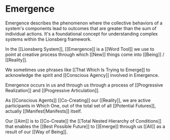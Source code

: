 # Emergence

Emergence describes the phenomenon where the collective behaviors of a system's components lead to outcomes that are greater than the sum of individual actions. It's a foundational concept for understanding complex systems within the Lionsberg framework.

In the [[Lionsberg System]], [[Emergence]] is a [[Word Tool]] we use to point at creative process through which [[New]] things come into [[Being]] / [[Reality]]. 

We sometimes use phrases like [[That Which Is Trying to Emerge]] to acknowledge the spirit and [[Conscious Agency]] involved in Emergence. 

Emergence occurs in us and through us through a process of [[Progressive Realization]] and [[Progressive Articulation]].  

As [[Conscious Agents]] [[Co-Creating]] our [[Reality]], we are active participants in Which One, out of the total set of all [[Potential Futures]], actually [[Manifest|Manifests]] itself.  

Our [[Aim]] is to [[Co-Create]] the [[Total Nested Hierarchy of Conditions]] that enables the [[Best Possible Future]] to [[Emerge]] through us [[All]] as a result of our [[Way of Being]]. 

